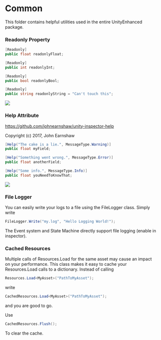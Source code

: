 # Common

This folder contains helpful utilities used in the entire UnityEnhanced package.

### Readonly Property

``` cs
[Readonly]
public float readonlyFloat;

[Readonly]
public int readonlyInt;

[Readonly]
public bool readonlyBool;

[Readonly]
public string readonlyString = "Can't touch this";
```

![](https://s18.postimg.org/fyrwvmq49/image.png)

### Help Attribute

https://github.com/johnearnshaw/unity-inspector-help

Copyright (c) 2017, John Earnshaw

``` cs
[Help("The cake is a lie.", MessageType.Warning)]
public float myField;

[Help("Something went wrong.", MessageType.Error)]
public float anotherField;

[Help("Some info.", MessageType.Info)]
public float youNeedToKnowThat;
```

![](https://s18.postimg.org/ov2ozgtk9/image.png)

### File Logger

You can easily write your logs to a file using the FileLogger class. Simply write 

``` cs
FileLogger.Write("my.log", "Hello Logging World!");
```

The Event system and State Machine directly support file logging (enable in inspector). 

### Cached Resources

Multiple calls of Resources.Load for the same asset may cause an impact on your performance. This class makes it easy to cache your Resources.Load calls to a dictionary. Instead of calling 
``` cs
Resources.Load<MyAsset>("PathToMyAsset");
```

write

``` cs
CachedResources.Load<MyAsset>("PathToMyAsset");
```

and you are good to go.

Use

``` cs
CachedResources.Flush();
```

To clear the cache.